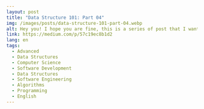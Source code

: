 ```yaml
---
layout: post
title: "Data Structure 101: Part 04"
img: /images/posts/data-structure-101-part-04.webp
alt: Hey you! I hope you are fine, this is a series of post that I want to explore some concepts of Data Structure, and this is the part 4.
link: https://medium.com/p/57c19ec8b1d2
lang: en
tags:
  - Advanced
  - Data Structures
  - Computer Science
  - Software Development
  - Data Structures
  - Software Engineering
  - Algorithms
  - Programming
  - English
---
```

